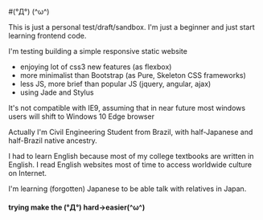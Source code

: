 #(°Д°) (^ω^)

This is just a personal test/draft/sandbox.
I'm just a beginner and just start learning frontend code.

I'm testing building a simple responsive static website
* enjoying lot of css3 new features (as flexbox)
* more minimalist than Bootstrap (as Pure, Skeleton CSS frameworks)
* less JS, more brief than popular JS (jquery, angular, ajax)
* using Jade and Stylus

It's not compatible with IE9, assuming that in near future most windows users will shift to Windows 10 Edge browser

Actually I'm Civil Engineering Student from Brazil, with half-Japanese and half-Brazil native ancestry.

I had to learn English because most of my college textbooks are written in English. I read English websites most of time to access worldwide culture on Internet.

I'm learning (forgotten) Japanese to be able talk with relatives in Japan.

#### trying make the (°Д°) hard→easier(^ω^)

